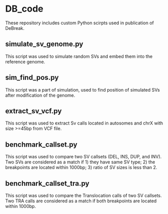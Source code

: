 # DB_code
These repository includes custom Python scirpts used in publication of DeBreak.


## simulate_sv_genome.py
This script was used to simulate random SVs and embed them into the reference genome.

## sim_find_pos.py
This script was a part of simulation, used to find position of simulated SVs after modification of the genome. 

## extract_sv_vcf.py
This script was used to extract Sv calls located in autosomes and chrX with size >=45bp from VCF file.

## benchmark_callset.py
This script was used to compare two SV callsets (DEL, INS, DUP, and INV). Two SVs are considered as a match if 1) they have same SV type; 2) the breakpoints are located within 1000bp; 3) ratio of SV sizes is less than 2. 

## benchmark_callset_tra.py
This script was used to compare the Translocation calls of two SV callsets. Two TRA calls are considered as a match if both breakpoints are located within 1000bp. 


